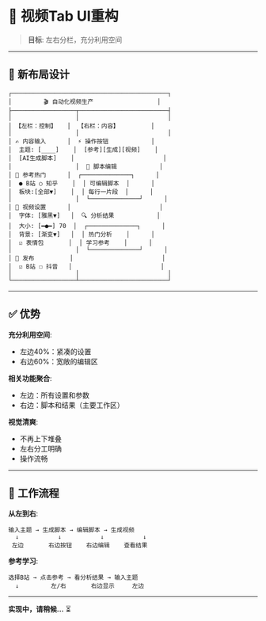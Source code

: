 # 🎨 视频Tab UI重构

> **目标**: 左右分栏，充分利用空间

---

## 📐 新布局设计

```
┌────────────────────────────────────────────┐
│         🎬 自动化视频生产                  │
├──────────────────┬─────────────────────────┤
│                  │                         │
│ 【左栏：控制】   │  【右栏：内容】         │
│                  │                         │
│ ✍️ 内容输入      │  ⚡ 操作按钮            │
│  主题: [____]    │  [参考][生成][视频]    │
│  [AI生成脚本]    │                         │
│                  │  📝 脚本编辑            │
│ 📝 参考热门      │  ┌──────────────┐      │
│  ● B站 ○ 知乎    │  │ 可编辑脚本  │      │
│  板块:[全部▼]    │  │ 每行一片段  │      │
│                  │  └──────────────┘      │
│ 🎥 视频设置      │                         │
│  字体: [雅黑▼]   │  🔍 分析结果            │
│  大小: [━●━] 70  │  ┌──────────────┐      │
│  背景: [渐变▼]   │  │ 热门分析    │      │
│  ☑ 表情包       │  │ 学习参考    │      │
│                  │  └──────────────┘      │
│ 🚀 发布          │                         │
│  ☑ B站 ☐ 抖音   │                         │
│                  │                         │
└──────────────────┴─────────────────────────┘
```

---

## ✅ 优势

**充分利用空间**:
- 左边40%：紧凑的设置
- 右边60%：宽敞的编辑区

**相关功能聚合**:
- 左边：所有设置和参数
- 右边：脚本和结果（主要工作区）

**视觉清爽**:
- 不再上下堆叠
- 左右分工明确
- 操作流畅

---

## 🔄 工作流程

**从左到右**:
```
输入主题 → 生成脚本 → 编辑脚本 → 生成视频
  ↓           ↓           ↓           ↓
 左边       右边按钮    右边编辑    查看结果
```

**参考学习**:
```
选择B站 → 点击参考 → 看分析结果 → 输入主题
  ↓         左/右       右边显示     左边
```

---

**实现中，请稍候...** ⏳



